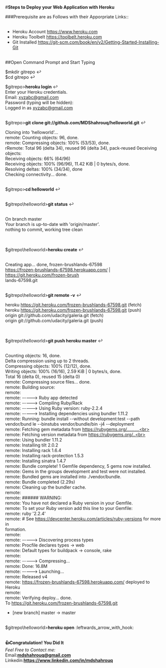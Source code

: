 #<b>Steps to Deploy your Web Application with Heroku </b>

###Prerequisite are as Follows with their Apporpriate Links::<br><br>
* Heroku Account https://www.heroku.com<br>
* Heroku Toolbelt https://toolbelt.heroku.com<br>
* Git Installed https://git-scm.com/book/en/v2/Getting-Started-Installing-Git



<br>
##Open Command Prompt and Start Typing <br>

$mkdir gitrepo :leftwards_arrow_with_hook:<br>
$cd gitrepo :leftwards_arrow_with_hook:<br>

$gitrepo><b>heroku login</b> :leftwards_arrow_with_hook:<br>
Enter your Heroku credentials.<br>
Email: xyzabc@gmail.com<br>
Password (typing will be hidden):<br>
Logged in as xyzabc@gmail.com<br><br>

$gitrepo><b>git clone git://github.com/MDShahrouq/helloworld.git</b> :leftwards_arrow_with_hook:<br>

Cloning into 'helloworld'...<br>
remote: Counting objects: 96, done.<br>
remote: Compressing objects: 100% (53/53), done.<br>
rRemote: Total 96 (delta 34), reused 96 (delta 34), pack-reused 0eceiving objects:<br>
Receiving objects:  66% (64/96)<br>
Receiving objects: 100% (96/96), 11.42 KiB | 0 bytes/s, done.<br>
Resolving deltas: 100% (34/34), done<br>
Checking connectivity... done.<br>


<br>$gitrepo><b>cd helloworld</b> :leftwards_arrow_with_hook:<br><br>

$gitrepo\helloworld><b>git status</b> :leftwards_arrow_with_hook:<br><br>

On branch master<br>
Your branch is up-to-date with 'origin/master'.<br>
nothing to commit, working tree clean

<br><br>$gitrepo\helloworld><b>heroku create</b> :leftwards_arrow_with_hook:<br><br>

Creating app... done, frozen-brushlands-67598<br>
https://frozen-brushlands-67598.herokuapp.com/ | https://git.heroku.com/frozen-brush<br>
lands-67598.git<br><br>

$gitrepo\helloworld><b>git remote -v</b> :leftwards_arrow_with_hook:<br>

heroku  https://git.heroku.com/frozen-brushlands-67598.git (fetch)<br>
heroku  https://git.heroku.com/frozen-brushlands-67598.git (push)<br>
origin  git://github.com/udacity/galeria.git (fetch)<br>
origin  git://github.com/udacity/galeria.git (push)

<br><br>$gitrepo\helloworld><b>git push heroku master</b> :leftwards_arrow_with_hook:<br><br>

Counting objects: 16, done.<br>
Delta compression using up to 2 threads.<br>
Compressing objects: 100% (12/12), done.<br>
Writing objects: 100% (16/16), 2.59 KiB | 0 bytes/s, done.<br>
Total 16 (delta 0), reused 15 (delta 0)<br>
remote: Compressing source files... done.<br>
remote: Building source:<br>
remote:<br>
remote: -----> Ruby app detected<br>
remote: -----> Compiling Ruby/Rack<br>
remote: -----> Using Ruby version: ruby-2.2.4<br>
remote: -----> Installing dependencies using bundler 1.11.2<br>
remote:        Running: bundle install --without development:test --path vendor/bund
le --binstubs vendor/bundle/bin -j4 --deployment<br>
remote:        Fetching gem metadata from https://rubygems.org/..........<br>
remote:        Fetching version metadata from https://rubygems.org/..<br>
remote:        Using bundler 1.11.2<br>
remote:        Installing tilt 2.0.2<br>
remote:        Installing rack 1.6.4<br>
remote:        Installing rack-protection 1.5.3<br>
remote:        Installing sinatra 1.4.7<br>
remote:        Bundle complete! 1 Gemfile dependency, 5 gems now installed.<br>
remote:        Gems in the groups development and test were not installed.<br>
remote:        Bundled gems are installed into ./vendor/bundle.<br>
remote:        Bundle completed (2.29s)<br>
remote:        Cleaning up the bundler cache.<br>
remote:<br>
remote: ###### WARNING:<br>
remote:        You have not declared a Ruby version in your Gemfile.<br>
remote:        To set your Ruby version add this line to your Gemfile:<br>
remote:        ruby '2.2.4'<br>
remote:        # See https://devcenter.heroku.com/articles/ruby-versions for more in<br>
formation.<br>
remote:<br>
remote: -----> Discovering process types<br>
remote:        Procfile declares types     -> web<br>
remote:        Default types for buildpack -> console, rake<br>
remote:<br>
remote: -----> Compressing...<br>
remote:        Done: 16.8M<br>
remote: -----> Launching...<br>
remote:        Released v4<br>
remote:        https://frozen-brushlands-67598.herokuapp.com/ deployed to Heroku<br>
remote:<br>
remote: Verifying deploy... done.<br>
To https://git.heroku.com/frozen-brushlands-67598.git<br>
 * [new branch]      master -> master<br>
<br>
$gitrepo\helloworld><b>heroku open</b> :leftwards_arrow_with_hook:<br><br>

<b> :+1:Congratulation! You Did It </b><br>
<i>Feel Free to Contact me:</i>
<br>Email:<b>mdshahrouq@gmail.com</b><br>
Linkedin:<b>https://www.linkedin.com/in/mdshahrouq</b><br>
